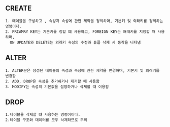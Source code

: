 CREATE
--- 
    1. 테이블을 구성하고 , 속성과 속성에 관한 제약을 정의하며, 기본키 및 외래키를 정의하는 명령이다.
    2. PRIAMRY KEY는 기본키를 정할 떄 사용하고, FOREIGN KEY는 왜래키를 지정할 때 사용하며,
      ON UPDATE와 DELETE는 외래키 속성의 수정과 튜플 삭제 시 동작을 나타냄 
ALTER  
----
    1. ALTER문은 생성된 테이블의 속성과 속성에 관한 제약을 변경하며, 기본키 및 외래키를 변경함
    2. ADD, DROP은 속성을 추가하거나 제거할 때 사용함
    3. MODIFY는 속성의 기본값을 설정하거나 삭제할 때 이용함 

DROP
---
    1.테이블을 삭제할 떄 사용하는 명령어이다.
    2.테이블 구조와 데이터를 모두 삭제하므로 주의 


